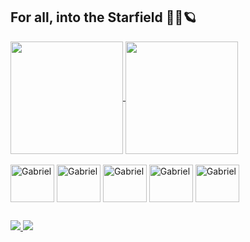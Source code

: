 ## For all, into the Starfield 🚀💫🪐

<div>
  <a href="https://github.com/anuraghazra/github-readme-stats">
    <img height=180 align="center" src="https://github-readme-stats.vercel.app/api?username=GabrielPurificate&&theme=tokyonight">
  </a>
  <a href="https://github.com/anuraghazra/convoychat">
    <img height=180 align="center" src="https://github-readme-stats.vercel.app/api/top-langs?username=GabrielPurificate&layout=compact&langs_count=8&card_width=320&theme=tokyonight" />
  </a>
</div>

<div style="display: inline_block"><br>  
  <img align="center" alt="Gabriel" height="60" width="70" src="https://cdn.jsdelivr.net/gh/devicons/devicon/icons/c/c-original.svg"> 
  <img align="center" alt="Gabriel" height="60" width="70" src="https://cdn.jsdelivr.net/gh/devicons/devicon/icons/java/java-original.svg"> 
  <img align="center" alt="Gabriel" height="60" width="70" src="https://cdn.jsdelivr.net/gh/devicons/devicon/icons/html5/html5-original.svg"> 
  <img align="center" alt="Gabriel" height="60" width="70" src="https://cdn.jsdelivr.net/gh/devicons/devicon/icons/css3/css3-original.svg"> 
  <img align="center" alt="Gabriel" height="60" width="70" src="https://cdn.jsdelivr.net/gh/devicons/devicon/icons/javascript/javascript-original.svg"> 
</div>

##

<div>
  <a href="https://www.linkedin.com/in/gabriel-antônio-purificate-araújo-92635b224/" target="_blank">
    <img src="https://img.shields.io/badge/LinkedIn-0077B5?style=for-the-badge&logo=linkedin&logoColor=white" target="_blank">
  </a>
  <a href="https://www.instagram.com/gabrielpurificate/" target="_blank">
    <img src="https://img.shields.io/badge/Instagram-E4405F?style=for-the-badge&logo=instagram&logoColor=white" target="_blank">
  </a>
</div>
